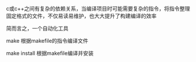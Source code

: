 c或c++之间有复杂的依赖关系，当编译项目时可能需要复杂的指令，将指令整理固定格式的文件，不仅易读易维护，也大大提升了构建编译的效率

简而言之，一个自动化工具

make 根据makefile的指令编译文件

make install 根据makefile编译并安装
